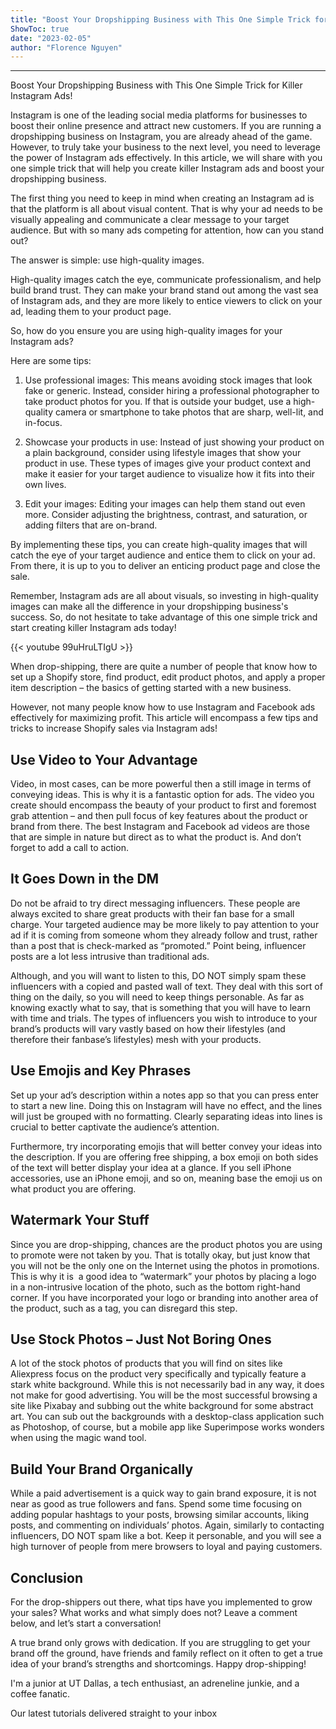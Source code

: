 ```yaml
---
title: "Boost Your Dropshipping Business with This One Simple Trick for Killer Instagram Ads!"
ShowToc: true 
date: "2023-02-05"
author: "Florence Nguyen"
---
```

*****
Boost Your Dropshipping Business with This One Simple Trick for Killer Instagram Ads!

Instagram is one of the leading social media platforms for businesses to boost their online presence and attract new customers. If you are running a dropshipping business on Instagram, you are already ahead of the game. However, to truly take your business to the next level, you need to leverage the power of Instagram ads effectively. In this article, we will share with you one simple trick that will help you create killer Instagram ads and boost your dropshipping business.

The first thing you need to keep in mind when creating an Instagram ad is that the platform is all about visual content. That is why your ad needs to be visually appealing and communicate a clear message to your target audience. But with so many ads competing for attention, how can you stand out?

The answer is simple: use high-quality images.

High-quality images catch the eye, communicate professionalism, and help build brand trust. They can make your brand stand out among the vast sea of Instagram ads, and they are more likely to entice viewers to click on your ad, leading them to your product page.

So, how do you ensure you are using high-quality images for your Instagram ads?

Here are some tips:

1. Use professional images: This means avoiding stock images that look fake or generic. Instead, consider hiring a professional photographer to take product photos for you. If that is outside your budget, use a high-quality camera or smartphone to take photos that are sharp, well-lit, and in-focus.

2. Showcase your products in use: Instead of just showing your product on a plain background, consider using lifestyle images that show your product in use. These types of images give your product context and make it easier for your target audience to visualize how it fits into their own lives.

3. Edit your images: Editing your images can help them stand out even more. Consider adjusting the brightness, contrast, and saturation, or adding filters that are on-brand.

By implementing these tips, you can create high-quality images that will catch the eye of your target audience and entice them to click on your ad. From there, it is up to you to deliver an enticing product page and close the sale.

Remember, Instagram ads are all about visuals, so investing in high-quality images can make all the difference in your dropshipping business's success. So, do not hesitate to take advantage of this one simple trick and start creating killer Instagram ads today!

{{< youtube 99uHruLTIgU >}} 



When drop-shipping, there are quite a number of people that know how to set up a Shopify store, find product, edit product photos, and apply a proper item description – the basics of getting started with a new business.
 
However, not many people know how to use Instagram and Facebook ads effectively for maximizing profit. This article will encompass a few tips and tricks to increase Shopify sales via Instagram ads!
 
## Use Video to Your Advantage
 
Video, in most cases, can be more powerful then a still image in terms of conveying ideas. This is why it is a fantastic option for ads. The video you create should encompass the beauty of your product to first and foremost grab attention – and then pull focus of key features about the product or brand from there. The best Instagram and Facebook ad videos are those that are simple in nature but direct as to what the product is. And don’t forget to add a call to action.
 
## It Goes Down in the DM
 

 
Do not be afraid to try direct messaging influencers. These people are always excited to share great products with their fan base for a small charge. Your targeted audience may be more likely to pay attention to your ad if it is coming from someone whom they already follow and trust, rather than a post that is check-marked as “promoted.” Point being, influencer posts are a lot less intrusive than traditional ads.
 
Although, and you will want to listen to this, DO NOT simply spam these influencers with a copied and pasted wall of text. They deal with this sort of thing on the daily, so you will need to keep things personable. As far as knowing exactly what to say, that is something that you will have to learn with time and trials. The types of influencers you wish to introduce to your brand’s products will vary vastly based on how their lifestyles (and therefore their fanbase’s lifestyles) mesh with your products.
 
## Use Emojis and Key Phrases
 
Set up your ad’s description within a notes app so that you can press enter to start a new line. Doing this on Instagram will have no effect, and the lines will just be grouped with no formatting. Clearly separating ideas into lines is crucial to better captivate the audience’s attention.
 
Furthermore, try incorporating emojis that will better convey your ideas into the description. If you are offering free shipping, a box emoji on both sides of the text will better display your idea at a glance. If you sell iPhone accessories, use an iPhone emoji, and so on, meaning base the emoji us on what product you are offering.
 
## Watermark Your Stuff
 
Since you are drop-shipping, chances are the product photos you are using to promote were not taken by you. That is totally okay, but just know that you will not be the only one on the Internet using the photos in promotions. This is why it is  a good idea to “watermark” your photos by placing a logo in a non-intrusive location of the photo, such as the bottom right-hand corner. If you have incorporated your logo or branding into another area of the product, such as a tag, you can disregard this step.
 
## Use Stock Photos – Just Not Boring Ones
 
A lot of the stock photos of products that you will find on sites like Aliexpress focus on the product very specifically and typically feature a stark white background. While this is not necessarily bad in any way, it does not make for good advertising. You will be the most successful browsing a site like Pixabay and subbing out the white background for some abstract art. You can sub out the backgrounds with a desktop-class application such as Photoshop, of course, but a mobile app like Superimpose works wonders when using the magic wand tool.
 
## Build Your Brand Organically
 
While a paid advertisement is a quick way to gain brand exposure, it is not near as good as true followers and fans. Spend some time focusing on adding popular hashtags to your posts, browsing similar accounts, liking posts, and commenting on individuals’ photos. Again, similarly to contacting influencers, DO NOT spam like a bot. Keep it personable, and you will see a high turnover of people from mere browsers to loyal and paying customers.
 
## Conclusion
 
For the drop-shippers out there, what tips have you implemented to grow your sales? What works and what simply does not? Leave a comment below, and let’s start a conversation!
 
A true brand only grows with dedication. If you are struggling to get your brand off the ground, have friends and family reflect on it often to get a true idea of your brand’s strengths and shortcomings. Happy drop-shipping!
 
I'm a junior at UT Dallas, a tech enthusiast, an adreneline junkie, and a coffee fanatic.
 
Our latest tutorials delivered straight to your inbox





